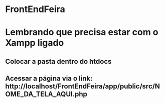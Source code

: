 # FrontEndFeira

<h1>Lembrando que precisa estar com o Xampp ligado</h1>
<h2>Colocar a pasta dentro do htdocs</h2>
<h2>Acessar a página via o link: http://localhost/FrontEndFeira/app/public/src/NOME_DA_TELA_AQUI.php</h2>
